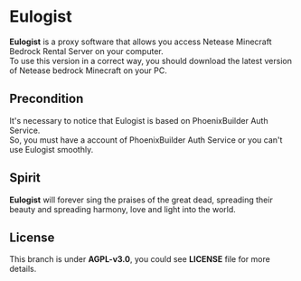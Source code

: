 # Eulogist
**Eulogist** is a proxy software that allows you access Netease Minecraft Bedrock Rental Server on your computer.<br/>
To use this version in a correct way, you should download the latest version of Netease bedrock Minecraft on your PC.

## Precondition
It's necessary to notice that Eulogist is based on PhoenixBuilder Auth Service.<br/>
So, you must have a account of PhoenixBuilder Auth Service or you can't use Eulogist smoothly.

## Spirit
**Eulogist** will forever sing the praises of the great dead, spreading their beauty and spreading harmony, love and light into the world.

## License
This branch is under **AGPL-v3.0**, you could see **LICENSE** file for more details.<br/>
